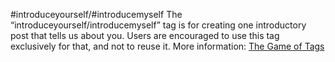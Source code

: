 #introduceyourself/#introducemyself The “introduceyourself/introducemyself” tag is for creating one introductory post that tells us about you. Users are encouraged to use this tag exclusively for that, and not to reuse it. More information: [The Game of Tags](https://steemit.com/steemcleaners/@steemcleaners/the-game-of-tags)
